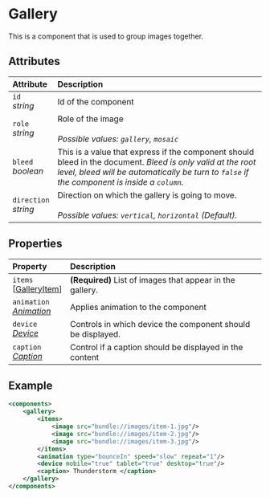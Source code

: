 # Gallery

This is a component that is used to group images together.

## Attributes

| Attribute                  | Description                                                                                                                                                                                                |
| :------------------------- | :--------------------------------------------------------------------------------------------------------------------------------------------------------------------------------------------------------- |
| `id` <br/> _string_        | Id of the component                                                                                                                                                                                        |
| `role` <br/> _string_      | Role of the image </br> </br>_Possible values: `gallery`, `mosaic`_                                                                                                                                        |
| `bleed` <br/> _boolean_    | This is a value that express if the component should bleed in the document. _Bleed is only valid at the root level, bleed will be automatically be turn to `false` if the component is inside a `column`._ |
| `direction` <br/> _string_ | Direction on which the gallery is going to move. </br> </br>_Possible values: `vertical`, `horizontal` (Default)._                                                                                         |

## Properties
| Property                                                          | Description                                                 |
| :---------------------------------------------------------------- | :---------------------------------------------------------- |
| `items` <br/> \[[GalleryItem](./gallery/GalleryItem.md)\]         | **(Required)** List of images that appear in the gallery.   |
| `animation` <br/> _‌[Animation](../format/AnimationDescriptor.md)_ | Applies animation to the component                          |
| `device` <br/>_[Device](../format/DeviceDescriptor.md)_           | Controls in which device the component should be displayed. |
| `caption` <br/>_[Caption](../format/CaptionDescriptor.md)_        | Control if a caption should be displayed in the content     |

## Example
```xml
<components>
	<gallery>
		<items>
			<image src="bundle://images/item-1.jpg"/>
			<image src="bundle://images/item-2.jpg"/>
			<image src="bundle://images/item-3.jpg"/>
		</items>
		<animation type="bounceIn" speed="slow" repeat="1"/>
		<device mobile="true" tablet="true" desktop="true"/>
		<caption> Thunderstorm </caption>
	</gallery>
</components>
```